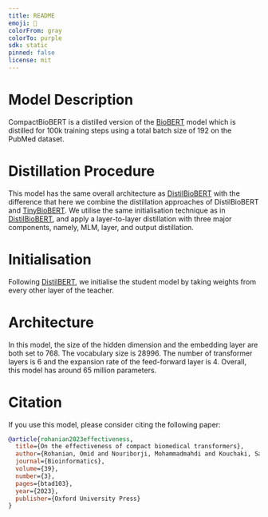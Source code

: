 ```yaml
---
title: README
emoji: 🏃
colorFrom: gray
colorTo: purple
sdk: static
pinned: false
license: mit
---
```


# Model Description
CompactBioBERT is a distilled version of the [BioBERT](https://huggingface.co/dmis-lab/biobert-base-cased-v1.2?text=The+goal+of+life+is+%5BMASK%5D.) model which is distilled for 100k training steps using a total batch size of 192 on the PubMed dataset. 

# Distillation Procedure
This model has the same overall architecture as [DistilBioBERT](https://huggingface.co/nlpie/distil-biobert) with the difference that here we combine the distillation approaches of DistilBioBERT and [TinyBioBERT](https://huggingface.co/nlpie/tiny-biobert). We utilise the same initialisation technique as in [DistilBioBERT](https://huggingface.co/nlpie/distil-biobert), and apply a layer-to-layer distillation with three major components, namely, MLM, layer, and output distillation.

# Initialisation
Following [DistilBERT](https://huggingface.co/distilbert-base-uncased?text=The+goal+of+life+is+%5BMASK%5D.), we initialise the student model by taking weights from every other layer of the teacher.

# Architecture
In this model, the size of the hidden dimension and the embedding layer are both set to 768. The vocabulary size is 28996. The number of transformer layers is 6 and the expansion rate of the feed-forward layer is 4. Overall, this model has around 65 million parameters.

# Citation
If you use this model, please consider citing the following paper:

```bibtex
@article{rohanian2023effectiveness,
  title={On the effectiveness of compact biomedical transformers},
  author={Rohanian, Omid and Nouriborji, Mohammadmahdi and Kouchaki, Samaneh and Clifton, David A},
  journal={Bioinformatics},
  volume={39},
  number={3},
  pages={btad103},
  year={2023},
  publisher={Oxford University Press}
}
```